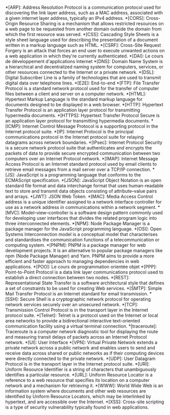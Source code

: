 *[ARP]: Address Resolution Protocol is a communication protocol used for discovering the link layer address, such as a MAC address, associated with a given internet layer address, typically an IPv4 address.
*[CORS]: Cross-Origin Resource Sharing is a mechanism that allows restricted resources on a web page to be requested from another domain outside the domain from which the first resource was served.
*[CSS]: Cascading Style Sheets is a style sheet language used for describing the presentation of a document written in a markup language such as HTML.
*[CSRF]: Cross-Site Request Forgery is an attack that forces an end user to execute unwanted actions on a web application in which they're currently authenticated.
*[DAI]: Le cours de développement d'applications Internet
*[DNS]: Domain Name System is a hierarchical and decentralized naming system for computers, services, or other resources connected to the Internet or a private network.
*[DSL]: Digital Subscriber Line is a family of technologies that are used to transmit digital data over telephone lines.
*[E2E]: End-to-end
*[FTP]: File Transfer Protocol is a standard network protocol used for the transfer of computer files between a client and server on a computer network.
*[HTML]: Hypertext Markup Language is the standard markup language for documents designed to be displayed in a web browser.
*[HTTP]: Hypertext Transfer Protocol is an application layer protocol for transmitting hypermedia documents.
*[HTTPS]: Hypertext Transfer Protocol Secure is an application layer protocol for transmitting hypermedia documents.
*[ICMP]: Internet Control Message Protocol is a supporting protocol in the Internet protocol suite.
*[IP]: Internet Protocol is the principal communications protocol in the Internet protocol suite for relaying datagrams across network boundaries.
*[IPsec]: Internet Protocol Security is a secure network protocol suite that authenticates and encrypts the packets of data to provide secure encrypted communication between two computers over an Internet Protocol network.
*[IMAP]: Internet Message Access Protocol is an Internet standard protocol used by email clients to retrieve email messages from a mail server over a TCP/IP connection.
*[JS]: JavaScript is a programming language that conforms to the ECMAScript specification.
*[JSON]: JavaScript Object Notation is an open standard file format and data interchange format that uses human-readable text to store and transmit data objects consisting of attribute–value pairs and arrays.
*[JWT]: JSON Web Token.
*[MAC]: Media Access Control address is a unique identifier assigned to a network interface controller for use as a network address in communications within a network segment.
*[MVC]: Model–view–controller is a software design pattern commonly used for developing user interfaces that divides the related program logic into three interconnected elements.
*[NPM]: Node Package Manager is a package manager for the JavaScript programming language.
*[OSI]: Open Systems Interconnection model is a conceptual model that characterises and standardises the communication functions of a telecommunication or computing system.
*[PNPM]: PNPM is a package manager for web development projects. It is an alternative to popular package managers like npm (Node Package Manager) and Yarn. PNPM aims to provide a more efficient and faster approach to managing dependencies in web applications.
*[POO]: Le cours de programmation orientée objet
*[PPP]: Point-to-Point Protocol is a data link layer communications protocol used to establish a direct connection between two nodes.
*[REST]: Representational State Transfer is a software architectural style that defines a set of constraints to be used for creating Web services.
*[SMTP]: Simple Mail Transfer Protocol is an Internet standard for email transmission.
*[SSH]: Secure Shell is a cryptographic network protocol for operating network services securely over an unsecured network.
*[TCP]: Transmission Control Protocol is in the transport layer in the Internet protocol suite.
*[Telnet]: Telnet is a protocol used on the Internet or local area networks to provide a bidirectional interactive text-oriented communication facility using a virtual terminal connection.
*[traceroute]: Traceroute is a computer network diagnostic tool for displaying the route and measuring transit delays of packets across an Internet Protocol network.
*[UI]: User Interface
*[VPN]: Virtual Private Network extends a private network across a public network and enables users to send and receive data across shared or public networks as if their computing devices were directly connected to the private network.
*[UDP]: User Datagram Protocol is in the transport layer in the Internet protocol suite.
*[URI]: Uniform Resource Identifier is a string of characters that unambiguously identifies a particular resource.
*[URL]: Uniform Resource Locator is a reference to a web resource that specifies its location on a computer network and a mechanism for retrieving it.
*[WWW]: World Wide Web is an information system where documents and other web resources are identified by Uniform Resource Locators, which may be interlinked by hypertext, and are accessible over the Internet.
*[XSS]: Cross-site scripting is a type of security vulnerability typically found in web applications.
